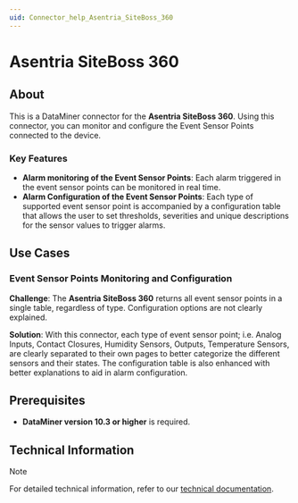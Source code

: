 ```yaml
---
uid: Connector_help_Asentria_SiteBoss_360
---
```


# Asentria SiteBoss 360

## About

This is a DataMiner connector for the **Asentria SiteBoss 360**. Using this connector, you can monitor and configure the Event Sensor Points connected to the device.

### Key Features

- **Alarm monitoring of the Event Sensor Points**: Each alarm triggered in the event sensor points can be monitored in real time.
- **Alarm Configuration of the Event Sensor Points**: Each type of supported event sensor point is accompanied by a configuration table that allows the user to set thresholds, severities and unique descriptions for the sensor values to trigger alarms.

## Use Cases

### Event Sensor Points Monitoring and Configuration

**Challenge**: The **Asentria SiteBoss 360** returns all event sensor points in a single table, regardless of type. Configuration options are not clearly explained.

**Solution**: With this connector, each type of event sensor point; i.e. Analog Inputs, Contact Closures, Humidity Sensors, Outputs, Temperature Sensors, are clearly separated to their own pages to better categorize the different sensors and their states. The configuration table is also enhanced with better explanations to aid in alarm configuration.

## Prerequisites

- **DataMiner version 10.3 or higher** is required.

## Technical Information

> [!NOTE]
> For detailed technical information, refer to our [technical documentation](xref:Connector_help_Asentria_SiteBoss_360_Technical).
